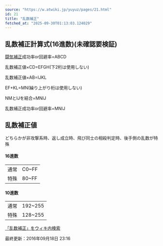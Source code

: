 ```yaml
---
source: "https://w.atwiki.jp/yuyuz/pages/21.html"
id: 21
title: "乱数補正"
fetched_at: "2025-09-30T01:13:03.124029"
---
```


## 乱数補正計算式(16進数)(未確認要検証)

[闘気補正](https://w.atwiki.jp//w.atwiki.jp/yuyuz/pages/19.html "闘気補正 (1951d)")成功率or回避率=ABCD
  
乱数補正値×CD=EFGH(下2桁は使用しない)
  
乱数補正値×AB=IJKL
  
EF+KL=MN(繰り上がり桁は使用しない)
  
NMとIJを結合=MNIJ
  
乱数補正成功率or回避率=MNIJ

## 乱数補正値

どちらかが非攻撃系時、返し成立時、飛び同士の相殺判定時、後手側の乱数が特殊

#### 16進数

|  |  |
| --- | --- |
| 通常 | C0~FF |
| 特殊 | 80~FF |

#### 10進数

|  |  |
| --- | --- |
| 通常 | 192~255 |
| 特殊 | 128~255 |

[「乱数補正」をウィキ内検索](https://w.atwiki.jp//w.atwiki.jp/yuyuz/search?andor=and&keyword=%E4%B9%B1%E6%95%B0%E8%A3%9C%E6%AD%A3)

最終更新：2016年09月18日 23:16